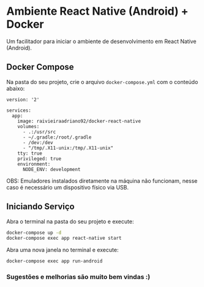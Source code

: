 # Ambiente React Native (Android) + Docker

Um facilitador para iniciar o ambiente de desenvolvimento em React Native (Android).

## Docker Compose

Na pasta do seu projeto, crie o arquivo `docker-compose.yml` com o conteúdo abaixo:

```docker-compose
version: '2'

services:
  app:
    image: raivieiraadriano92/docker-react-native
    volumes:
      - .:/usr/src
      - ~/.gradle:/root/.gradle
      - /dev:/dev
      - "/tmp/.X11-unix:/tmp/.X11-unix"
    tty: true
    privileged: true
    environment:
      NODE_ENV: development
```

OBS: Emuladores instalados diretamente na máquina não funcionam, nesse caso é necessário um dispositivo físico via USB.

## Iniciando Serviço

Abra o terminal na pasta do seu projeto e execute:

```sh
docker-compose up -d
docker-compose exec app react-native start
```

Abra uma nova janela no terminal e execute:

```sh
docker-compose exec app run-android
```

### Sugestões e melhorias são muito bem vindas :)
